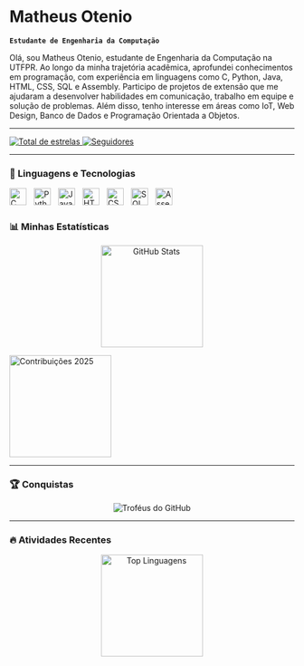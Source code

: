 # Matheus Otenio

**`Estudante de Engenharia da Computação`**

Olá, sou Matheus Otenio, estudante de Engenharia da Computação na UTFPR. Ao longo da minha trajetória acadêmica, aprofundei conhecimentos em programação, com experiência em linguagens como C, Python, Java, HTML, CSS, SQL e Assembly. Participo de projetos de extensão que me ajudaram a desenvolver habilidades em comunicação, trabalho em equipe e solução de problemas. Além disso, tenho interesse em áreas como IoT, Web Design, Banco de Dados e Programação Orientada a Objetos.

---

<p align="left">
    <a href="https://github.com/MatheusOtenio?tab=repositories&sort=stargazers">
        <img 
            alt="Total de estrelas" 
            title="Total de estrelas GitHub" 
            src="https://custom-icon-badges.demolab.com/github/stars/MatheusOtenio?color=55960c&style=for-the-badge&labelColor=488207&logo=star&label=estrelas"
        />
    </a>
    <a href="https://github.com/MatheusOtenio?tab=followers">
        <img 
            alt="Seguidores" 
            title="Me siga no GitHub" 
            src="https://custom-icon-badges.demolab.com/github/followers/MatheusOtenio?color=236ad3&labelColor=1155ba&style=for-the-badge&logo=github&label=Seguidores&logoColor=white"
        />
    </a>
</p>

---

### 🤖 Linguagens e Tecnologias

<img 
    align="left" 
    alt="C"
    title="C"
    width="30px" 
    style="padding-right: 10px;" 
    src="https://cdn.jsdelivr.net/gh/devicons/devicon/icons/c/c-original.svg" 
/>
<img 
    align="left" 
    alt="Python" 
    title="Python"
    width="30px" 
    style="padding-right: 10px;" 
    src="https://cdn.jsdelivr.net/gh/devicons/devicon/icons/python/python-original.svg" 
/>
<img 
    align="left" 
    alt="Java"
    title="Java"
    width="30px" 
    style="padding-right: 10px;" 
    src="https://cdn.jsdelivr.net/gh/devicons/devicon/icons/java/java-original.svg" 
/>
<img 
    align="left" 
    alt="HTML"
    title="HTML" 
    width="30px" 
    style="padding-right: 10px;" 
    src="https://cdn.jsdelivr.net/gh/devicons/devicon/icons/html5/html5-original.svg" 
/>
<img 
    align="left" 
    alt="CSS" 
    title="CSS"
    width="30px" 
    style="padding-right: 10px;" 
    src="https://cdn.jsdelivr.net/gh/devicons/devicon/icons/css3/css3-original.svg" 
/>
<img 
    align="left" 
    alt="SQL" 
    title="SQL"
    width="30px" 
    style="padding-right: 10px;" 
    src="https://cdn.jsdelivr.net/gh/devicons/devicon/icons/mysql/mysql-original.svg" 
/>
<img 
    align="left" 
    alt="Assembly" 
    title="Assembly"
    width="30px" 
    style="padding-right: 10px;" 
    src="https://cdn.jsdelivr.net/gh/devicons/devicon/icons/devicon/devicon-original.svg" 
/>

<br/>
<br/>

### 📊 Minhas Estatísticas

<p align="center">
  <!-- Estatísticas gerais do GitHub -->
  <img 
    alt="GitHub Stats" 
    height="180px" 
    src="https://github-readme-stats.vercel.app/api?username=MatheusOtenio&show_icons=true&theme=tokyonight&hide=prs,issues&count_private=true&include_all_commits=true&custom_title=Desempenho no GitHub" 
  />

  <!-- Gráfico de contribuições de 2025 -->
  <img 
    alt="Contribuições 2025" 
    height="180px" 
    src="https://github-readme-activity-graph.vercel.app/graph?username=MatheusOtenio&theme=tokyo-night&hide_border=true&area=true&title=Contribuições em 2025"
  />
</p>

---

### 🏆 Conquistas

<p align="center">
  <!-- Troféus personalizados -->
  <img 
    src="https://github-profile-trophy.vercel.app/?username=MatheusOtenio&theme=tokyonight&column=4&margin-w=10&margin-h=15&no-frame=true&title=Commit,Repositories,Stars,MultiLanguage" 
    alt="Troféus do GitHub" 
  />
</p>

---

### 🔥 Atividades Recentes

<p align="center">
  <!-- Linguagens principais usadas -->
  <img 
    alt="Top Linguagens" 
    height="180px" 
    src="https://github-readme-stats.vercel.app/api/top-langs/?username=MatheusOtenio&layout=compact&theme=tokyonight&langs_count=6&hide=Assembly&custom_title=Linguagens Mais Usadas" 
  />
</p>
